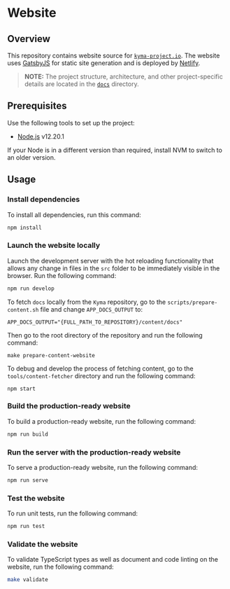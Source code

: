 # Website

## Overview

This repository contains website source for [`kyma-project.io`](https://kyma-project.io). The website uses [GatsbyJS](https://www.gatsbyjs.org/) for static site generation and is deployed by [Netlify](https://www.netlify.com).

> **NOTE:** The project structure, architecture, and other project-specific details are located in the [`docs`](./docs/README.md) directory.

## Prerequisites

Use the following tools to set up the project:

- [Node.js](https://nodejs.org/en/) v12.20.1

If your Node is in a different version than required, install NVM to switch to an older version.

## Usage

### Install dependencies

To install all dependencies, run this command:

``` bash
npm install
```

### Launch the website locally

Launch the development server with the hot reloading functionality that allows any change in files in the `src` folder to be immediately visible in the browser. Run the following command:

``` bash
npm run develop
```

To fetch `docs` locally from the `Kyma` repository, go to the `scripts/prepare-content.sh` file and change `APP_DOCS_OUTPUT` to:
```
APP_DOCS_OUTPUT="{FULL_PATH_TO_REPOSITORY}/content/docs"
```
Then go to the root directory of the repository and run the following command:

```
make prepare-content-website
```

To debug and develop the process of fetching content, go to the `tools/content-fetcher` directory and run the following command:

```
npm start
```

### Build the production-ready website

To build a production-ready website, run the following command:

``` bash
npm run build
```

### Run the server with the production-ready website

To serve a production-ready website, run the following command:

``` bash
npm run serve
```

### Test the website

To run unit tests, run the following command:

``` bash
npm run test
```

### Validate the website

To validate TypeScript types as well as document and code linting on the website, run the following command:

``` bash
make validate
```
